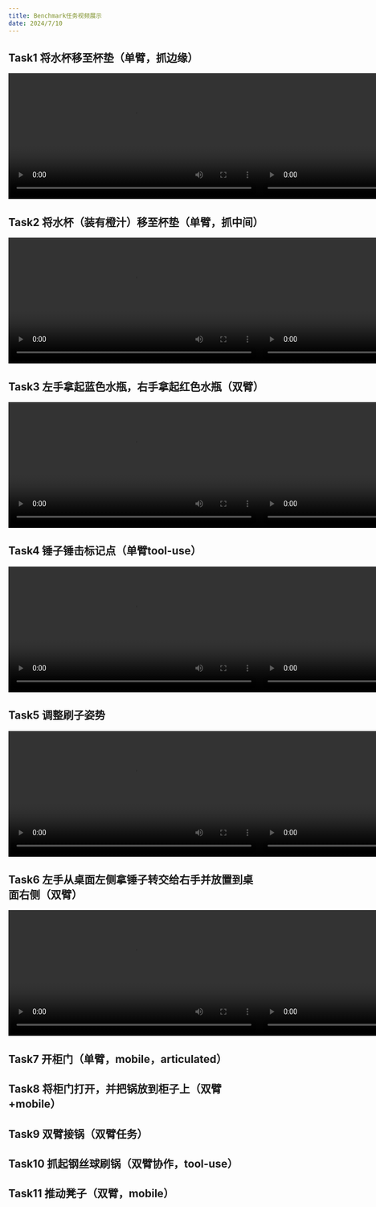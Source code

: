 ```yaml
---
title: Benchmark任务视频展示
date: 2024/7/10
---
```

<style>
  .video-container {
    display: flex;
    justify-content: space-around;
    margin-bottom: 20px;
  }
</style>

## Task1 将水杯移至杯垫（单臂，抓边缘）

<div class="video-container">
  <!-- Top camera -->
  <video width="500" height="250" controls autoplay>
    <source src="./vedio/pick_empty_cup_top.mp4" type="video/mp4">
  </video>

  <!-- Left camera -->
  <video width="500" height="250" controls autoplay>
    <source src="./vedio/pick_empty_cup_left.mp4" type="video/mp4">
  </video>
</div>

## Task2 将水杯（装有橙汁）移至杯垫（单臂，抓中间）

<div class="video-container">
  <!-- Top camera -->
  <video width="500" height="250" controls autoplay>
    <source src="./vedio/pick_cup_with_liquid_top.mp4" type="video/mp4">
  </video>

  <!-- Left camera -->
  <video width="500" height="250" controls autoplay>
    <source src="./vedio/pick_cup_with_liquid_left.mp4" type="video/mp4">
  </video>
</div>

## Task3 左手拿起蓝色水瓶，右手拿起红色水瓶（双臂）
<div class="video-container">
  <!-- Top camera -->
  <video width="500" height="250" controls autoplay>
    <source src="./vedio/pick_bottle_top.mp4" type="video/mp4">
  </video>

  <!-- Left camera -->
  <video width="500" height="250" controls autoplay>
    <source src="./vedio/pick_bottle_left.mp4" type="video/mp4">
  </video>

  <!-- Right camera -->
  <video width="500" height="250" controls autoplay>
    <source src="./vedio/pick_bottle_right.mp4" type="video/mp4">
  </video>
</div>

## Task4 锤子锤击标记点（单臂tool-use）

<div class="video-container">
  <!-- Top camera -->
  <video width="500" height="250" controls autoplay>
    <source src="./vedio/hammer_beat_target_top.mp4" type="video/mp4">
  </video>

  <!-- Left camera -->
  <video width="500" height="250" controls autoplay>
    <source src="./vedio/hammer_beat_target_left.mp4" type="video/mp4">
  </video>
</div>


## Task5 调整刷子姿势
<div class="video-container">
  <!-- Top camera -->
  <video width="500" height="250" controls autoplay>
    <source src="./vedio/move_brush_top.mp4" type="video/mp4">
  </video>

  <!-- Left camera -->
  <video width="500" height="250" controls autoplay>
    <source src="./vedio/move_brush_left.mp4" type="video/mp4">
  </video>

  <!-- Right camera -->
  <video width="500" height="250" controls autoplay>
    <source src="./vedio/move_brush_right.mp4" type="video/mp4">
  </video>
</div>

## Task6 左手从桌面左侧拿锤子转交给右手并放置到桌面右侧（双臂）
<div class="video-container">
  <!-- Top camera -->
  <video width="500" height="250" controls autoplay>
    <source src="./vedio/pick_hammer_top.mp4" type="video/mp4">
  </video>

  <!-- Left camera -->
  <video width="500" height="250" controls autoplay>
    <source src="./vedio/pick_hammer_left.mp4" type="video/mp4">
  </video>

  <!-- Right camera -->
  <video width="500" height="250" controls autoplay>
    <source src="./vedio/pick_hammer_right.mp4" type="video/mp4">
  </video>
</div>

## Task7 开柜门（单臂，mobile，articulated）


## Task8 将柜门打开，并把锅放到柜子上（双臂+mobile）

## Task9 双臂接锅（双臂任务）

## Task10 抓起钢丝球刷锅（双臂协作，tool-use）

## Task11 推动凳子（双臂，mobile）



